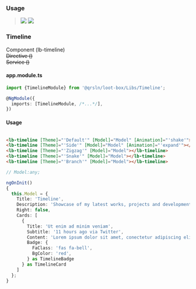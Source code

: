 ### Usage

> [![](https://img.shields.io/badge/Main-readme‌‌‌‌‌‌‌-white)](../../readme.desc.md) [![](https://img.shields.io/badge/readme-white)](readme.md)

### Timeline

Component (lb-timeline)  
~~Directive ()~~  
~~Service ()~~

#### app.module.ts

```typescript
import {TimelineModule} from '@qrsln/loot-box/Libs/Timeline';

@NgModule({
  imports: [TimelineModule, /*...*/],
})
```  

#### Usage

```html

<lb-timeline [Theme]="'Default'" [Model]="Model" [Animation]="'shake'"></lb-timeline>
<lb-timeline [Theme]="'Side'" [Model]="Model" [Animation]="'expand'"></lb-timeline>
<lb-timeline [Theme]="'Zigzag'" [Model]="Model"></lb-timeline>
<lb-timeline [Theme]="'Snake'" [Model]="Model"></lb-timeline>
<lb-timeline [Theme]="'Branch'" [Model]="Model"></lb-timeline>
``` 

```typescript
// Model:any;

ngOnInit()
{
  this.Model = {
    Title: 'Timeline',
    Description: 'Showcase of my latest works, projects and developments.',
    Right: false,
    Cards: [
      {
        Title: 'Ut enim ad minim veniam',
        Subtitle: '11 hours ago via Twitter',
        Content: 'Lorem ipsum dolor sit amet, conectetur adipiscing elit, sed do eiusmod tempor incididunt ut labore et dolore magna aliqua. Ut enim ad minim veniam, quis nostrud exercitation ullamco laboris nisi ut aliquip ex ea commodo consequat.Lorem ipsum dolor sit amet, conectetur adipiscing elit, sed do eiusmod tempor incididunt ut labore et dolore magna aliqua. Ut enim ad minim veniam, quis nostrud exercitation ullamco laboris nisi ut aliquip ex ea commodo consequat.',
        Badge: {
          FaClass: 'fas fa-bell',
          BgColor: 'red',
        } as TimelineBadge
      } as TimelineCard
    ]
  };
}
```   
